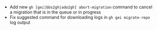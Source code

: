 - Add new `gh [gei|bbs2gh|ado2gh] abort-migration` command to cancel a migration that is in the queue or in progress
- Fix suggested command for downloading logs in `gh gei migrate-repo` log output
